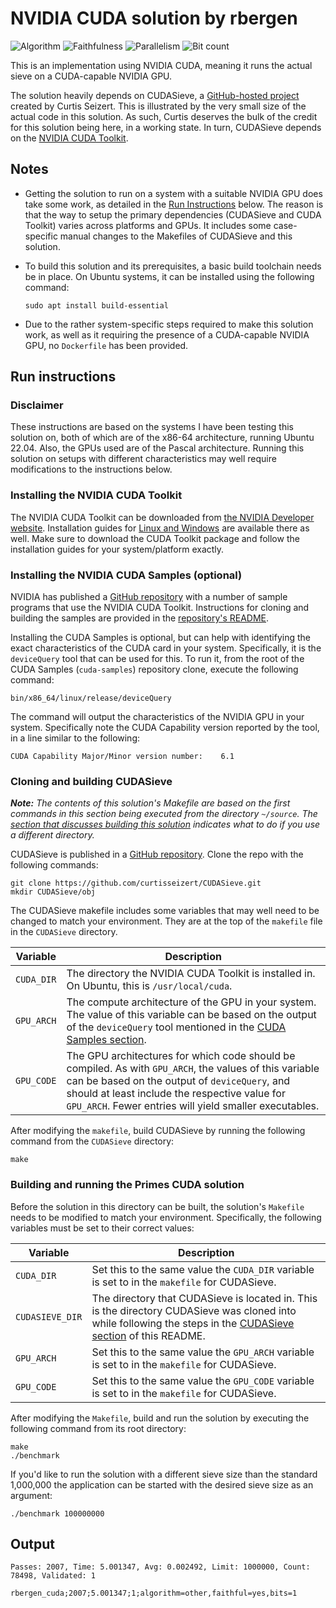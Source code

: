 # NVIDIA CUDA solution by rbergen

![Algorithm](https://img.shields.io/badge/Algorithm-other-yellowgreen)
![Faithfulness](https://img.shields.io/badge/Faithful-yes-green)
![Parallelism](https://img.shields.io/badge/Parallel-no-green)
![Bit count](https://img.shields.io/badge/Bits-1-green)

This is an implementation using NVIDIA CUDA, meaning it runs the actual sieve on a CUDA-capable NVIDIA GPU.

The solution heavily depends on CUDASieve, a [GitHub-hosted project](https://github.com/curtisseizert/CUDASieve) created by Curtis Seizert. This is illustrated by the very small size of the actual code in this solution. As such, Curtis deserves the bulk of the credit for this solution being here, in a working state. In turn, CUDASieve depends on the [NVIDIA CUDA Toolkit](https://developer.nvidia.com/cuda-toolkit).

## Notes

- Getting the solution to run on a system with a suitable NVIDIA GPU does take some work, as detailed in the [Run Instructions](#run-instructions) below.
The reason is that the way to setup the primary dependencies (CUDASieve and CUDA Toolkit) varies across platforms and GPUs. It includes some case-specific manual changes to the Makefiles of CUDASieve and this solution. 
- To build this solution and its prerequisites, a basic build toolchain needs be in place. On Ubuntu systems, it can be installed using the following command:
  
  ```text
  sudo apt install build-essential
  ```

- Due to the rather system-specific steps required to make this solution work, as well as it requiring the presence of a CUDA-capable NVIDIA GPU, no `Dockerfile` has been provided.

## Run instructions

### Disclaimer

These instructions are based on the systems I have been testing this solution on, both of which are of the x86-64 architecture, running Ubuntu 22.04. Also, the GPUs used are of the Pascal architecture. Running this solution on setups with different characteristics may well require modifications to the instructions below.

### Installing the NVIDIA CUDA Toolkit

The NVIDIA CUDA Toolkit can be downloaded from [the NVIDIA Developer website](https://developer.nvidia.com/cuda-downloads). Installation guides for [Linux and Windows](https://docs.nvidia.com/cuda/index.html#installation-guides) are available there as well. Make sure to download the CUDA Toolkit package and follow the installation guides for your system/platform exactly.

### Installing the NVIDIA CUDA Samples (optional)

NVIDIA has published a [GitHub repository](https://github.com/NVIDIA/cuda-samples) with a number of sample programs that use the NVIDIA CUDA Toolkit. Instructions for cloning and building the samples are provided in the [repository's README](https://github.com/NVIDIA/cuda-samples#getting-started).


Installing the CUDA Samples is optional, but can help with identifying the exact characteristics of the CUDA card in your system. Specifically, it is the `deviceQuery` tool that can be used for this. To run it, from the root of the CUDA Samples (`cuda-samples`) repository clone, execute the following command:

```text
bin/x86_64/linux/release/deviceQuery
```

The command will output the characteristics of the NVIDIA GPU in your system. Specifically note the CUDA Capability version reported by the tool, in a line similar to the following:

```text
CUDA Capability Major/Minor version number:    6.1
```

### Cloning and building CUDASieve

_**Note:** The contents of this solution's Makefile are based on the first commands in this section being executed from the directory `~/source`. The [section that discusses building this solution](#building-and-running-the-primes-cuda-solution) indicates what to do if you use a different directory._

CUDASieve is published in a [GitHub repository](https://github.com/curtisseizert/CUDASieve). Clone the repo with the following commands:

```text
git clone https://github.com/curtisseizert/CUDASieve.git
mkdir CUDASieve/obj
``` 

The CUDASieve makefile includes some variables that may well need to be changed to match your environment. They are at the top of the `makefile` file in the `CUDASieve` directory. 

|Variable|Description|
|-|-|
|`CUDA_DIR`|The directory the NVIDIA CUDA Toolkit is installed in. On Ubuntu, this is `/usr/local/cuda`.|
|`GPU_ARCH`|The compute architecture of the GPU in your system. The value of this variable can be based on the output of the `deviceQuery` tool mentioned in the [CUDA Samples section](#installing-the-nvidia-cuda-samples-optional).|
|`GPU_CODE`|The GPU architectures for which code should be compiled. As with `GPU_ARCH`, the values of this variable can be based on the output of `deviceQuery`, and should at least include the respective value for `GPU_ARCH`. Fewer entries will yield smaller executables.|

After modifying the `makefile`, build CUDASieve by running the following command from the `CUDASieve` directory:

```text
make 
```

### Building and running the Primes CUDA solution

Before the solution in this directory can be built, the solution's `Makefile` needs to be modified to match your environment. Specifically, the following variables must be set to their correct values:

|Variable|Description|
|-|-|
|`CUDA_DIR`|Set this to the same value the `CUDA_DIR` variable is set to in the `makefile` for CUDASieve.|
|`CUDASIEVE_DIR`|The directory that CUDASieve is located in. This is the directory CUDASieve was cloned into while following the steps in the [CUDASieve section](#cloning-and-building-cudasieve) of this README.|
|`GPU_ARCH`|Set this to the same value the `GPU_ARCH` variable is set to in the `makefile` for CUDASieve.|
|`GPU_CODE`|Set this to the same value the `GPU_CODE` variable is set to in the `makefile` for CUDASieve.|

After modifying the `Makefile`, build and run the solution by executing the following command from its root directory:

```text
make
./benchmark
```

If you'd like to run the solution with a different sieve size than the standard 1,000,000 the application can be started with the desired sieve size as an argument:

```text
./benchmark 100000000
```

## Output

```
Passes: 2007, Time: 5.001347, Avg: 0.002492, Limit: 1000000, Count: 78498, Validated: 1

rbergen_cuda;2007;5.001347;1;algorithm=other,faithful=yes,bits=1
```